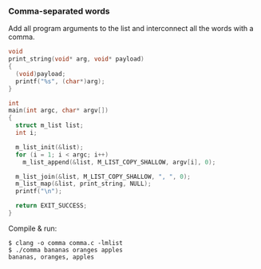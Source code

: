 ### Comma-separated words
Add all program arguments to the list and interconnect all the words with a
comma.
```C
void
print_string(void* arg, void* payload)
{
  (void)payload;
  printf("%s", (char*)arg);
}

int
main(int argc, char* argv[])
{
  struct m_list list;
  int i;

  m_list_init(&list);
  for (i = 1; i < argc; i++)
    m_list_append(&list, M_LIST_COPY_SHALLOW, argv[i], 0);

  m_list_join(&list, M_LIST_COPY_SHALLOW, ", ", 0);
  m_list_map(&list, print_string, NULL);
  printf("\n");

  return EXIT_SUCCESS;
}
```

Compile & run:

```
$ clang -o comma comma.c -lmlist
$ ./comma bananas oranges apples
bananas, oranges, apples
```
